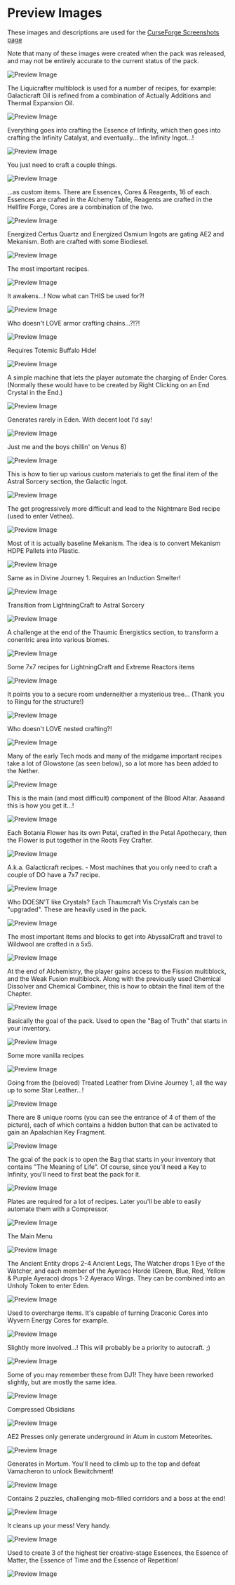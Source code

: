 
# Preview Images

These images and descriptions are used for the [CurseForge Screenshots page](https://www.curseforge.com/minecraft/modpacks/divine-journey-2/screenshots)

Note that many of these images were created when the pack was released, and may not be entirely accurate to the current status of the pack.

![Preview Image](images/preview-image.jpg)

The Liquicrafter multiblock is used for a number of recipes, for example: Galacticraft Oil is refined from a combination of Actually Additions and Thermal Expansion Oil.

![Preview Image](images/liquicrafter.png)

Everything goes into crafting the Essence of Infinity, which then goes into crafting the Infinity Catalyst, and eventually... the Infinity Ingot...!

![Preview Image](images/creative_essences_crafting.png)

You just need to craft a couple things.

![Preview Image](images/getting_into_botania.png)

...as custom items. There are Essences, Cores &amp; Reagents, 16 of each. Essences are crafted in the Alchemy Table, Reagents are crafted in the Hellfire Forge, Cores are a combination of the two.

![Preview Image](images/custom_bloodmagic_cores.png)

Energized Certus Quartz and Energized Osmium Ingots are gating AE2 and Mekanism. Both are crafted with some Biodiesel.

![Preview Image](images/immersive_unlocks.png)

The most important recipes.

![Preview Image](images/bloodmagic_evilcraft_botania_thaumcraft_transition.png)

It awakens...! Now what can THIS be used for?!

![Preview Image](images/eye_of_gaia.png)

Who doesn't LOVE armor crafting chains...?!?!

![Preview Image](images/armor_tiering.png)

Requires Totemic Buffalo Hide!

![Preview Image](images/bed_recipe.png)

A simple machine that lets the player automate the charging of Ender Cores. (Normally these would have to be created by Right Clicking on an End Crystal in the End.)

![Preview Image](images/tender_ender_blender.png)

Generates rarely in Eden. With decent loot I'd say!

![Preview Image](images/aizascarletts_eternal_foy.png)

Just me and the boys chillin' on Venus 8)

![Preview Image](images/just_chillin_with_the_bois.png)

This is how to tier up various custom materials to get the final item of the Astral Sorcery section, the Galactic Ingot.

![Preview Image](images/path_of_important_recipes.png)

The get progressively more difficult and lead to the Nightmare Bed recipe (used to enter Vethea).

![Preview Image](images/all_divinerpg_portal_frame_recipes.png)

Most of it is actually baseline Mekanism. The idea is to convert Mekanism HDPE Pallets into Plastic.

![Preview Image](images/mekanism_plastic.png)

Same as in Divine Journey 1. Requires an Induction Smelter!

![Preview Image](images/eye_of_ender_recipe.png)

Transition from LightningCraft to Astral Sorcery

![Preview Image](images/lightningcraft_astralsorcery_transition.png)

A challenge at the end of the Thaumic Energistics section, to transform a conentric area into various biomes.

![Preview Image](images/impetus_biome_transformation.png)

Some 7x7 recipes for LightningCraft and Extreme Reactors items

![Preview Image](images/7x7_recipes.png)

It points you to a secure room underneither a mysterious tree...
(Thank you to Ringu for the structure!)

![Preview Image](images/skythern_dungeon.png)

Who doesn't LOVE nested crafting?!

![Preview Image](images/botania_quartz_tiering.png)

Many of the early Tech mods and many of the midgame important recipes take a lot of Glowstone (as seen below), so a lot more has been added to the Nether.

![Preview Image](images/more_glowstone_in_the_nether.png)

This is the main (and most difficult) component of the Blood Altar. Aaaaand this is how you get it...!

![Preview Image](images/dread_crystal_recipe_tree.png)

Each Botania Flower has its own Petal, crafted in the Petal Apothecary, then the Flower is put together in the Roots Fey Crafter.

![Preview Image](images/custom_botania_petals.png)

A.k.a. Galacticraft recipes. - Most machines that you only need to craft a couple of DO have a 7x7 recipe.

![Preview Image](images/galacticraft_7x7s.png)

Who DOESN'T like Crystals? Each Thaumcraft Vis Crystals can be "upgraded". These are heavily used in the pack.

![Preview Image](images/condensed_vis_crystals.png)

The most important items and blocks to get into AbyssalCraft and travel to Wildwool are crafted in a 5x5.

![Preview Image](images/5x5_recipes.png)

At the end of Alchemistry, the player gains access to the Fission multiblock, and the Weak Fusion multiblock. Along with the previously used Chemical Dissolver and Chemical Combiner, this is how to obtain the final item of the Chapter.

![Preview Image](images/alchemistry_final_item_chain.png)

Basically the goal of the pack. Used to open the "Bag of Truth" that starts in your inventory.

![Preview Image](images/key_to_infinity.png)

Some more vanilla recipes

![Preview Image](images/more_vanilla_recipes.png)

Going from the (beloved) Treated Leather from Divine Journey 1, all the way up to some Star Leather...!

![Preview Image](images/6_tiers_of_custom_leather.png)

There are 8 unique rooms (you can see the entrance of 4 of them of the picture), each of which contains a hidden button that can be activated to gain an Apalachian Key Fragment.

![Preview Image](images/apalachia_dungeon.png)

The goal of the pack is to open the Bag that starts in your inventory that contains "The Meaning of Life". Of course, since you'll need a Key to Infinity, you'll need to first beat the pack for it.

![Preview Image](images/bag_of_truth.png)

Plates are required for a lot of recipes. Later you'll be able to easily automate them with a Compressor.

![Preview Image](images/iron_plates.png)

The Main Menu

![Preview Image](images/main_menu_new.png)

The Ancient Entity drops 2-4 Ancient Legs, The Watcher drops 1 Eye of the Watcher, and each member of the Ayeraco Horde (Green, Blue, Red, Yellow &amp; Purple Ayeraco) drops 1-2 Ayeraco Wings. They can be combined into an Unholy Token to enter Eden.

![Preview Image](images/divinerpg_boss_drops.png)

Used to overcharge items. It's capable of turning Draconic Cores into Wyvern Energy Cores for example.

![Preview Image](images/laser_focus.png)

Slightly more involved...! This will probably be a priority to autocraft. ;)

![Preview Image](images/crafting_table_recipe.png)

Some of you may remember these from DJ1! They have been reworked slightly, but are mostly the same idea.

![Preview Image](images/wyvern_armor_recipes.png)

Compressed Obsidians

![Preview Image](images/compressed_obsidians.png)

AE2 Presses only generate underground in Atum in custom Meteorites.

![Preview Image](images/atum_meteorite.png)

Generates in Mortum. You'll need to climb up to the top and defeat Vamacheron to unlock Bewitchment!

![Preview Image](images/mortum_tower.png)

Contains 2 puzzles, challenging mob-filled corridors and a boss at the end!

![Preview Image](images/wildwood_dungeon.png)

It cleans up your mess! Very handy.

![Preview Image](images/flux_condenser.png)

Used to create 3 of the highest tier creative-stage Essences, the Essence of Matter, the Essence of Time and the Essence of Repetition!

![Preview Image](images/high_voltage_plasmafier.png)

